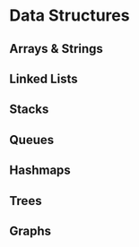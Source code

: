 # Data Structures

## Arrays & Strings

## Linked Lists

## Stacks

## Queues

## Hashmaps

## Trees

## Graphs
